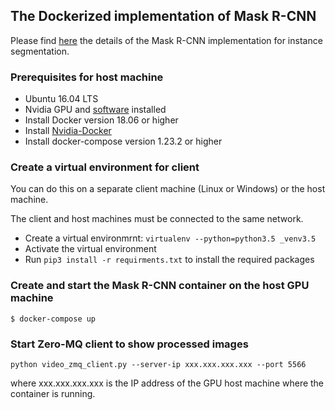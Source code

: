 ## The Dockerized implementation of Mask R-CNN 

Please find [here](https://github.com/mingmllu/Mask_RCNN) the details of the Mask R-CNN implementation for instance segmentation.

### Prerequisites for host machine

* Ubuntu 16.04 LTS 
* Nvidia GPU and [software](https://www.tensorflow.org/install/gpu) installed
* Install Docker version 18.06 or higher
* Install [Nvidia-Docker](https://github.com/NVIDIA/nvidia-docker)
* Install docker-compose version 1.23.2 or higher

### Create a virtual environment for client

You can do this on a separate client machine (Linux or Windows) or the host machine.

The client and host machines must be connected to the same network.

* Create a virtual environmrnt: ```virtualenv --python=python3.5 _venv3.5```
* Activate the virtual environment
* Run ```pip3 install -r requirments.txt``` to install the required packages

### Create and start the Mask R-CNN container on the host GPU machine

```
$ docker-compose up
```

### Start Zero-MQ client to show processed images

```
python video_zmq_client.py --server-ip xxx.xxx.xxx.xxx --port 5566
```
where xxx.xxx.xxx.xxx is the IP address of the GPU host machine where the container is running.
